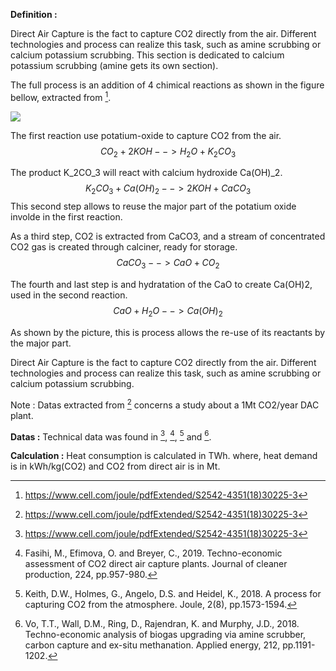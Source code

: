 **Definition :**

Direct Air Capture is the fact to capture CO2 directly from the air. Different technologies and process
can realize this task, such as amine scrubbing or calcium potassium scrubbing.
This section is dedicated to calcium potassium scrubbing (amine gets its own section).

The full process is an addition of 4 chimical reactions as shown in the figure bellow, extracted from [^1].

![](set_up.PNG)

The first reaction use potatium-oxide to capture CO2 from the air.
$$CO_2 + 2KOH --> H_2O + K_2CO_3$$

The product K_2CO_3 will react with calcium hydroxide Ca(OH)_2.
$$K_2CO_3 + Ca(OH)_2 --> 2KOH + CaCO_3$$
This second step allows to reuse the major part of the potatium oxide involde in the first reaction.

As a third step, CO2 is extracted from CaCO3, and a stream of concentrated CO2 gas is created through calciner, ready for storage.
$$CaCO_3  -->  CaO + CO_2$$

The fourth and last step is and hydratation of the CaO to create Ca(OH)2, used in the second reaction.
$$CaO + H_2O --> Ca(OH)_2$$

As shown by the picture, this is process allows the re-use of its reactants by the major part.

Direct Air Capture is the fact to capture CO2 directly from the air. Different technologies and process can realize this task, such as amine scrubbing or calcium potassium scrubbing.

Note : Datas extracted from [^1] concerns a study about a 1Mt CO2/year DAC plant.

**Datas :**
Technical data was found in [^1], [^2], [^3] and [^4].

**Calculation :**
Heat consumption is calculated in TWh. where, heat demand is in kWh/kg(CO2) and CO2 from direct air is in Mt.

[^1]: https://www.cell.com/joule/pdfExtended/S2542-4351(18)30225-3
[^2]: Fasihi, M., Efimova, O. and Breyer, C., 2019. Techno-economic assessment of CO2 direct air capture plants. Journal of cleaner production, 224, pp.957-980.
[^3]: Keith, D.W., Holmes, G., Angelo, D.S. and Heidel, K., 2018. A process for capturing CO2 from the atmosphere. Joule, 2(8), pp.1573-1594.
[^4]: Vo, T.T., Wall, D.M., Ring, D., Rajendran, K. and Murphy, J.D., 2018. Techno-economic analysis of biogas upgrading via amine scrubber, carbon capture and ex-situ methanation. Applied energy, 212, pp.1191-1202.
[^5]: Calcium potassium scrubbing, https://www.sciencedirect.com/science/article/pii/S2588913318300152
[^6]: Calcium potassium scrubbing process, https://www.sciencedirect.com/topics/earth-and-planetary-sciences/wet-scrubber
